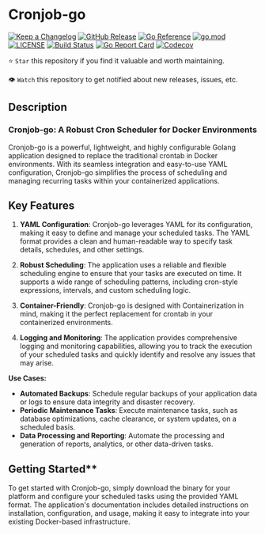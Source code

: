 # Cronjob-go

[![Keep a Changelog](https://img.shields.io/badge/changelog-Keep%20a%20Changelog-%23E05735)](CHANGELOG.md)
[![GitHub Release](https://img.shields.io/github/v/release/FMotalleb/crontab-go)](https://github.com/FMotalleb/crontab-go/releases)
[![Go Reference](https://pkg.go.dev/badge/github.com/FMotalleb/crontab-go.svg)](https://pkg.go.dev/github.com/FMotalleb/crontab-go)
[![go.mod](https://img.shields.io/github/go-mod/go-version/FMotalleb/crontab-go)](go.mod)
[![LICENSE](https://img.shields.io/github/license/FMotalleb/crontab-go)](LICENSE)
[![Build Status](https://img.shields.io/github/actions/workflow/status/FMotalleb/crontab-go/build.yml?branch=main)](https://github.com/FMotalleb/crontab-go/actions?query=workflow%3Abuild+branch%3Amain)
[![Go Report Card](https://goreportcard.com/badge/github.com/FMotalleb/crontab-go)](https://goreportcard.com/report/github.com/FMotalleb/crontab-go)
[![Codecov](https://codecov.io/gh/FMotalleb/crontab-go/branch/main/graph/badge.svg)](https://codecov.io/gh/FMotalleb/crontab-go)

⭐ `Star` this repository if you find it valuable and worth maintaining.

👁 `Watch` this repository to get notified about new releases, issues, etc.

## Description

### Cronjob-go: A Robust Cron Scheduler for Docker Environments

Cronjob-go is a powerful, lightweight, and highly configurable Golang application designed to replace the traditional crontab in Docker environments. With its seamless integration and easy-to-use YAML configuration, Cronjob-go simplifies the process of scheduling and managing recurring tasks within your containerized applications.

## Key Features

1. **YAML Configuration**: Cronjob-go leverages YAML for its configuration, making it easy to define and manage your scheduled tasks. The YAML format provides a clean and human-readable way to specify task details, schedules, and other settings.

2. **Robust Scheduling**: The application uses a reliable and flexible scheduling engine to ensure that your tasks are executed on time. It supports a wide range of scheduling patterns, including cron-style expressions, intervals, and custom scheduling logic.

3. **Container-Friendly**: Cronjob-go is designed with Containerization in mind, making it the perfect replacement for crontab in your containerized environments.

4. **Logging and Monitoring**: The application provides comprehensive logging and monitoring capabilities, allowing you to track the execution of your scheduled tasks and quickly identify and resolve any issues that may arise.

**Use Cases:**

- **Automated Backups**: Schedule regular backups of your application data or logs to ensure data integrity and disaster recovery.
- **Periodic Maintenance Tasks**: Execute maintenance tasks, such as database optimizations, cache clearance, or system updates, on a scheduled basis.
- **Data Processing and Reporting**: Automate the processing and generation of reports, analytics, or other data-driven tasks.

## Getting Started**

To get started with Cronjob-go, simply download the binary for your platform and configure your scheduled tasks using the provided YAML format. The application's documentation includes detailed instructions on installation, configuration, and usage, making it easy to integrate into your existing Docker-based infrastructure.
